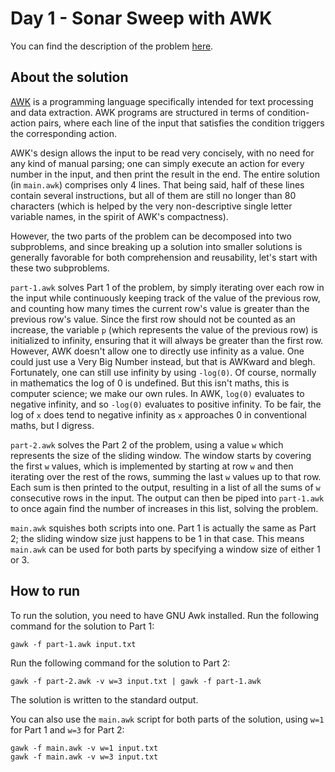 # Day 1 - Sonar Sweep with AWK
You can find the description of the problem [here][1].

## About the solution
[AWK][2] is a programming language specifically intended for text processing and
data extraction. AWK programs are structured in terms of condition-action pairs,
where each line of the input that satisfies the condition triggers the
corresponding action.

AWK's design allows the input to be read very concisely, with no need for any
kind of manual parsing; one can simply execute an action for every number in the
input, and then print the result in the end. The entire solution (in `main.awk`)
comprises only 4 lines. That being said, half of these lines contain several
instructions, but all of them are still no longer than 80 characters (which is
helped by the very non-descriptive single letter variable names, in the spirit
of AWK's compactness).

However, the two parts of the problem can be decomposed into two subproblems,
and since breaking up a solution into smaller solutions is generally favorable
for both comprehension and reusability, let's start with these two subproblems.

`part-1.awk` solves Part 1 of the problem, by simply iterating over each row in
the input while continuously keeping track of the value of the previous row, and
counting how many times the current row's value is greater than the previous
row's value. Since the first row should not be counted as an increase, the
variable `p` (which represents the value of the previous row) is initialized to
infinity, ensuring that it will always be greater than the first row. However,
AWK doesn't allow one to directly use infinity as a value. One could just use a
Very Big Number instead, but that is AWKward and blegh. Fortunately, one can
still use infinity  by using `-log(0)`. Of course, normally in mathematics the
log of 0 is undefined. But this isn't maths, this is computer science; we make
our own rules. In AWK, `log(0)` evaluates to negative infinity, and so `-log(0)`
evaluates to positive infinity. To be fair, the log of `x` does tend to negative
infinity as `x` approaches 0 in conventional maths, but I digress.

`part-2.awk` solves the Part 2 of the problem, using a value `w` which
represents the size of the sliding window. The window starts by covering the
first `w` values, which is implemented by starting at row `w` and then iterating
over the rest of the rows, summing the last `w` values up to that row. Each sum
is then printed to the output, resulting in a list of all the sums of `w`
consecutive rows in the input. The output can then be piped into `part-1.awk` to
once again find the number of increases in this list, solving the problem.

`main.awk` squishes both scripts into one. Part 1 is actually the same as Part
2; the sliding window size just happens to be 1 in that case. This means
`main.awk` can be used for both parts by specifying a window size of either 1 or
3.

## How to run
To run the solution, you need to have GNU Awk installed. Run the following
command for the solution to Part 1:

    gawk -f part-1.awk input.txt

Run the following command for the solution to Part 2:

    gawk -f part-2.awk -v w=3 input.txt | gawk -f part-1.awk

The solution is written to the standard output.

You can also use the `main.awk` script for both parts of the solution, using
`w=1` for Part 1 and `w=3` for Part 2:

    gawk -f main.awk -v w=1 input.txt
    gawk -f main.awk -v w=3 input.txt

[1]: <https://adventofcode.com/2021/day/1>
[2]: <https://en.wikipedia.org/wiki/AWK>
